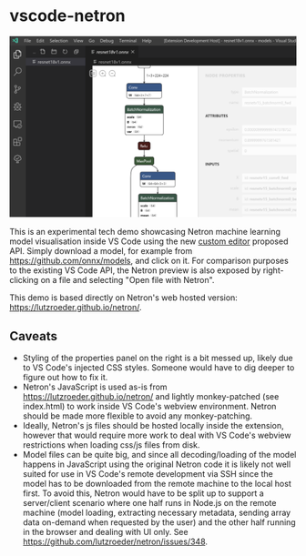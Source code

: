 # vscode-netron

![screenshot](screenshot.png)

This is an experimental tech demo showcasing Netron machine learning model visualisation inside VS Code using the new [custom editor](https://github.com/microsoft/vscode/issues/82115) proposed API. Simply download a model, for example from https://github.com/onnx/models, and click on it. For comparison purposes to the existing VS Code API, the Netron preview is also exposed by right-clicking on a file and selecting "Open file with Netron".

This demo is based directly on Netron's web hosted version: https://lutzroeder.github.io/netron/.

## Caveats

- Styling of the properties panel on the right is a bit messed up, likely due to VS Code's injected CSS styles. Someone would have to dig deeper to figure out how to fix it.
- Netron's JavaScript is used as-is from https://lutzroeder.github.io/netron/ and lightly monkey-patched (see index.html) to work inside VS Code's webview environment. Netron should be made more flexible to avoid any monkey-patching.
- Ideally, Netron's js files should be hosted locally inside the extension, however that would require more work to deal with VS Code's webview restrictions when loading css/js files from disk.
- Model files can be quite big, and since all decoding/loading of the model happens in JavaScript using the original Netron code it is likely not well suited for use in VS Code's remote development via SSH since the model has to be downloaded from the remote machine to the local host first. To avoid this, Netron would have to be split up to support a server/client scenario where one half runs in Node.js on the remote machine (model loading, extracting necessary metadata, sending array data on-demand when requested by the user) and the other half running in the browser and dealing with UI only. See https://github.com/lutzroeder/netron/issues/348.
